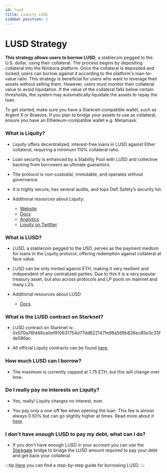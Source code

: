```yaml
---
id: lusd
title: Liquity LUSD
sidebar_position: 3
---
```


# LUSD Strategy

**This strategy allows users to borrow LUSD**, a stablecoin pegged to the U.S. dollar, using their collateral. The process begins by depositing collateral into the Nimbora platform. Once the collateral is deposited and locked, users can borrow against it according to the platform's loan-to-value ratio. This strategy is beneficial for users who want to leverage their assets without selling them. However, users must monitor their collateral value to avoid liquidation. If the value of the collateral falls below certain thresholds, the system may automatically liquidate the assets to repay the loan.

To get started, make sure you have a Starknet-compatible wallet, such as Argent X or Braavos. If you plan to bridge your assets to use as collateral, ensure you have an Ethereum-compatible wallet e.g. Metamask.

### What is Liquity?

  - Liquity offers decentralized, interest-free loans in LUSD against Ether collateral, requiring a minimum 110% collateral ratio.

  - Loan security is enhanced by a Stability Pool with LUSD and collective backing from borrowers as ultimate guarantors.

  - The protocol is non-custodial, immutable, and operates without governance.

  - It is highly secure, has several audits, and tops Defi Safety’s security list.

  - Additional resources about Liquity: 
    - [Website](https://www.liquity.org/)
    - [Docs](https://docs.liquity.org/)
    - [Analytics](https://dune.com/liquity/liquity)
    - [Liquity on Twittter](https://twitter.com/LiquityProtocol)


### What is LUSD?

  - LUSD, a stablecoin pegged to the USD, serves as the payment medium for loans in the Liquity protocol, offering redemption against collateral at face value.

  - LUSD can be only minted against ETH, making it very resilient and independent of any centralized parties. Due to this it is a very popular treasury asset, but also across protocols and LP pools on mainnet and many L2’s.

  - Additional resources about LUSD
    - [Docs](https://docs.liquity.org/faq/general#what-are-lusd-and-lqty).


### What is the LUSD contract on Starknet?

  - LUSD contract on Starknet is: 0x070a76fd48ca0ef910631754d77dd822147fe98a569b826ec85e3c33fde586ac

  - All official Liquity contracts can be found [here](https://docs.liquity.org/documentation/resources#contract-addresses).


### How much LUSD can I borrow?

  - The maximum is currently capped at 1.75 ETH, but this will change over time.

### Do I really pay no interests on Liquity?

  - Yes, really! Liquity charges no interest, ever.

  - You pay only a one-off fee when opening the loan. This fee is almost always 0.50% but can go slightly higher at times. Read more about it [here](https://docs.liquity.org/faq/borrowing).

### I don't have enough LUSD to pay my debt, what can I do?

  - If you don’t have enough LUSD in your account you can use the [Starkgate](https://starkgate.starknet.io/) bridge to bridge the LUSD amount required to pay your debt and get back your collateral.

:::tip
[Here](https://medium.com/@Nimbora/unlocking-quick-lusd-minting-a-step-by-step-guide-for-nimbora-users-1dc0b876a122) you can find a step-by-step guide for borrowing LUSD.
:::
